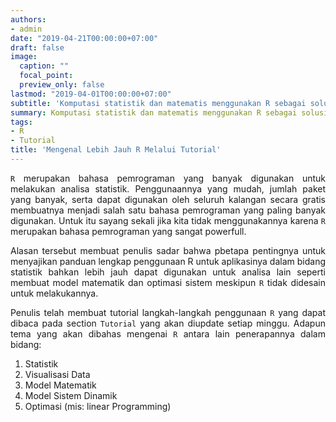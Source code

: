 ```yaml
---
authors:
- admin
date: "2019-04-21T00:00:00+07:00"
draft: false
image:
  caption: ""
  focal_point: 
  preview_only: false
lastmod: "2019-04-01T00:00:00+07:00"
subtitle: 'Komputasi statistik dan matematis menggunakan R sebagai solusi bahasa pemrograman sumber terbuka. :rocket:'
summary: Komputasi statistik dan matematis menggunakan R sebagai solusi bahasa pemrograman sumber terbuka.
tags:
- R
- Tutorial
title: 'Mengenal Lebih Jauh R Melalui Tutorial'
---
```


<style>
body{
text-align: justify}
</style>

`R` merupakan bahasa pemrograman yang banyak digunakan untuk melakukan analisa statistik. Penggunaannya yang mudah, jumlah paket yang banyak, serta dapat digunakan oleh seluruh kalangan secara gratis membuatnya menjadi salah satu bahasa pemrograman yang paling banyak digunakan. Untuk itu sayang sekali jika kita tidak menggunakannya karena `R` merupakan bahasa pemrograman yang sangat powerfull.

Alasan tersebut membuat penulis sadar bahwa pbetapa pentingnya untuk menyajikan panduan lengkap penggunaan R untuk aplikasinya dalam bidang statistik bahkan lebih jauh dapat digunakan untuk analisa lain seperti membuat model matematik dan optimasi sistem meskipun `R` tidak didesain untuk melakukannya.

Penulis telah membuat tutorial langkah-langkah penggunaan `R` yang dapat dibaca pada section `Tutorial` yang akan diupdate setiap minggu. Adapun tema yang akan dibahas mengenai `R` antara lain penerapannya dalam bidang:

1. Statistik
2. Visualisasi Data
3. Model Matematik
4. Model Sistem Dinamik
5. Optimasi (mis: linear Programming)

